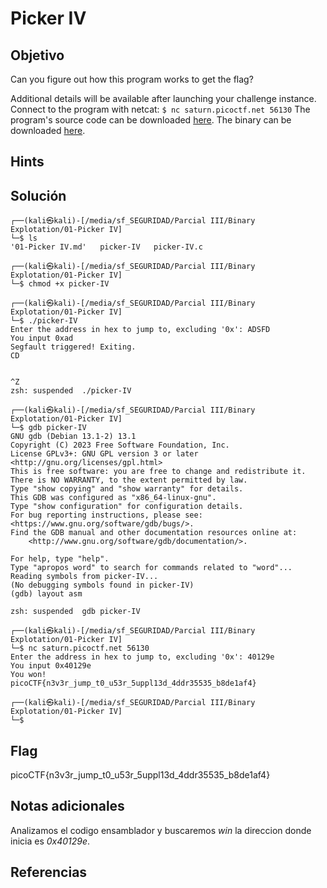 # Picker IV

## Objetivo

Can you figure out how this program works to get the flag?

Additional details will be available after launching your challenge instance.
Connect to the program with netcat: `$ nc saturn.picoctf.net 56130` The program's source code can be downloaded [here](https://artifacts.picoctf.net/c/529/picker-IV.c). The binary can be downloaded [here](https://artifacts.picoctf.net/c/529/picker-IV).

## Hints

## Solución

```
┌──(kali㉿kali)-[/media/sf_SEGURIDAD/Parcial III/Binary Explotation/01-Picker IV]
└─$ ls                         
'01-Picker IV.md'   picker-IV   picker-IV.c
                                                                                                                                                                      
┌──(kali㉿kali)-[/media/sf_SEGURIDAD/Parcial III/Binary Explotation/01-Picker IV]
└─$ chmod +x picker-IV         
                                                                                                                                                                      
┌──(kali㉿kali)-[/media/sf_SEGURIDAD/Parcial III/Binary Explotation/01-Picker IV]
└─$ ./picker-IV                
Enter the address in hex to jump to, excluding '0x': ADSFD
You input 0xad
Segfault triggered! Exiting.
CD


^Z
zsh: suspended  ./picker-IV
                                                                                
┌──(kali㉿kali)-[/media/sf_SEGURIDAD/Parcial III/Binary Explotation/01-Picker IV]
└─$ gdb picker-IV              
GNU gdb (Debian 13.1-2) 13.1
Copyright (C) 2023 Free Software Foundation, Inc.
License GPLv3+: GNU GPL version 3 or later <http://gnu.org/licenses/gpl.html>
This is free software: you are free to change and redistribute it.
There is NO WARRANTY, to the extent permitted by law.
Type "show copying" and "show warranty" for details.
This GDB was configured as "x86_64-linux-gnu".
Type "show configuration" for configuration details.
For bug reporting instructions, please see:
<https://www.gnu.org/software/gdb/bugs/>.
Find the GDB manual and other documentation resources online at:
    <http://www.gnu.org/software/gdb/documentation/>.

For help, type "help".
Type "apropos word" to search for commands related to "word"...
Reading symbols from picker-IV...
(No debugging symbols found in picker-IV)
(gdb) layout asm

zsh: suspended  gdb picker-IV
                                                                                                                                                                      
┌──(kali㉿kali)-[/media/sf_SEGURIDAD/Parcial III/Binary Explotation/01-Picker IV]
└─$ nc saturn.picoctf.net 56130
Enter the address in hex to jump to, excluding '0x': 40129e
You input 0x40129e
You won!
picoCTF{n3v3r_jump_t0_u53r_5uppl13d_4ddr35535_b8de1af4}
                                                                                                                                                                      
┌──(kali㉿kali)-[/media/sf_SEGURIDAD/Parcial III/Binary Explotation/01-Picker IV]
└─$
```


## Flag

picoCTF{n3v3r_jump_t0_u53r_5uppl13d_4ddr35535_b8de1af4}

## Notas adicionales

Analizamos el codigo ensamblador y  buscaremos *win* la direccion donde inicia es *0x40129e*.

## Referencias
